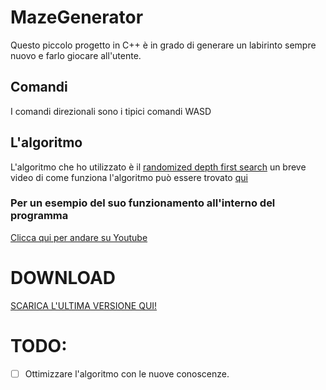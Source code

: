 # MazeGenerator
Questo piccolo progetto in C++ è in grado di generare un labirinto sempre nuovo e farlo giocare all'utente.

## Comandi
I comandi direzionali sono i tipici comandi WASD

## L'algoritmo
L'algoritmo che ho utilizzato è il [randomized depth first search](https://en.wikipedia.org/wiki/Maze_generation_algorithm#Randomized_depth-first_search)
un breve video di come funziona l'algoritmo può essere trovato [qui](https://upload.wikimedia.org/wikipedia/commons/transcoded/7/7d/Depth-First_Search_Animation.ogv/Depth-First_Search_Animation.ogv.360p.vp9.webm)

### Per un esempio del suo funzionamento all'interno del programma
[Clicca qui per andare su Youtube](https://youtube.com)

# DOWNLOAD
[SCARICA L'ULTIMA VERSIONE QUI!](https://github.com/Dilan-Bertini-Scuola/MazeGenerator/releases)

# TODO:
- [ ] Ottimizzare l'algoritmo con le nuove conoscenze.
